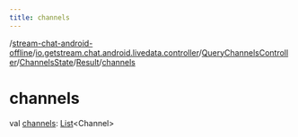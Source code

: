 ```yaml
---
title: channels
---
```

/[stream-chat-android-offline](../../../../index.md)/[io.getstream.chat.android.livedata.controller](../../../index.md)/[QueryChannelsController](../../index.md)/[ChannelsState](../index.md)/[Result](index.md)/[channels](channels.md)  
  
  
  
# channels  
val [channels](channels.md): [List](https://kotlinlang.org/api/latest/jvm/stdlib/kotlin.collections/-list/index.html)&lt;Channel&gt;
